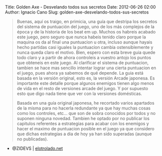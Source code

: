 Title: Golden Axe - Desvelando todos sus secretos
Date: 2012-06-26 02:00
Author: Ignacio Cano
Slug: golden-axe-desvelando-todos-sus-secretos

> Buenas, aquí os traigo, en primicia, una guía que destripa los
> secretos del sistema de puntuación del juego, uno de los más complejos
> de la época y de la historia de los beat em up. Muchos os habreis
> acabado este juego, pero seguro que nunca habeis tenido claro porque
> la maquina os da al final una puntuacion u otra, incluso aunque hayais
> hecho partidas casi iguales la puntuacion cambia ostensiblemente y
> nunca queda claro el motivo. Bien, espero con esta breve guia quede
> todo claro y a partir de ahora controleis a vuestro antojo los puntos
> que obteneis en este juego. Al clarificar el sistema de puntuacion,
> tambien se hace mas sencillo intentar lograr una cierta puntuacion en
> el juego, pues ahora ya sabemos de qué depende. La guia está basada en
> la versión original, esto es, la versión Arcade japonesa. Es
> importante este detalle porque algunos enemigos tienen algo menos de
> vida en el resto de versiones arcade del juego. Y por supuesto esto
> que digo nada tiene que ver con la versiones domésticas.
>
> Basada en una guía original japonesa, he recortado varios apartados de
> la misma para no hacerla redundante ya que hay muchas cosas como los
> controles, etc... que son de sobra conocidos por todos y no suponen
> ninguna novedad. Tambien he optado por no publicar los capitulos
> referentes a estrategias para acabar con los enemigos y hacer el
> maximo de puntuacion posible en el juego ya que considero que dichas
> estrategias a dia de hoy ya han sido superadas (aunque no publicadas).

- @ZIDEVS | [elotrolado.net][]

  [elotrolado.net]: http://www.elotrolado.net/hilo_golden-axe-desvelando-todos-sus-secretos_1633048
    "Golden Axe - Desvelando todos sus secretos"
